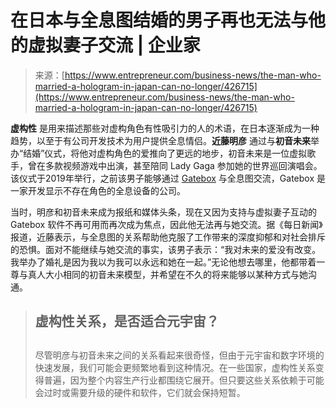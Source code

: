 <!--yml

category: 未分类

date: 2024-05-27 14:58:51

-->

# 在日本与全息图结婚的男子再也无法与他的虚拟妻子交流 | 企业家

> 来源：[https://www.entrepreneur.com/business-news/the-man-who-married-a-hologram-in-japan-can-no-longer/426715](https://www.entrepreneur.com/business-news/the-man-who-married-a-hologram-in-japan-can-no-longer/426715)

**虚构性** 是用来描述那些对虚构角色有性吸引力的人的术语，在日本逐渐成为一种趋势，以至于有公司开发技术为用户提供全息情侣。**近藤明彦** 通过与**初音未来**举办“结婚”仪式，将他对虚构角色的爱推向了更远的地步，初音未来是一位虚拟歌手，曾在多款视频游戏中出演，甚至陪同 Lady Gaga 参加她的世界巡回演唱会。该仪式于2019年举行，之前该男子能够通过 [Gatebox](https://www.gatebox.ai/en) 与全息图交流，Gatebox 是一家开发显示不存在角色的全息设备的公司。

当时，明彦和初音未来成为报纸和媒体头条，现在又因为支持与虚拟妻子互动的 Gatebox 软件不再可用而再次成为焦点，因此他无法再与她交流。据《每日新闻》报道，近藤表示，与全息图的关系帮助他克服了工作带来的深度抑郁和对社会排斥的恐惧。面对不能继续与她交流的事实，该男子表示：“我对未来的爱没有改变。我举办了婚礼是因为我以为我可以永远和她在一起。”无论他想去哪里，他都带着一尊与真人大小相同的初音未来模型，并希望在不久的将来能够以某种方式与她沟通。

> ## **虚构性关系，是否适合元宇宙？**
> ## 
> 尽管明彦与初音未来之间的关系看起来很奇怪，但由于元宇宙和数字环境的快速发展，我们可能会更频繁地看到这种情况。在一些国家，虚构性关系变得普遍，因为整个内容生产行业都围绕它展开。但只要这些关系依赖于可能会过时或需要升级的硬件和软件，它们就会保持短暂。
